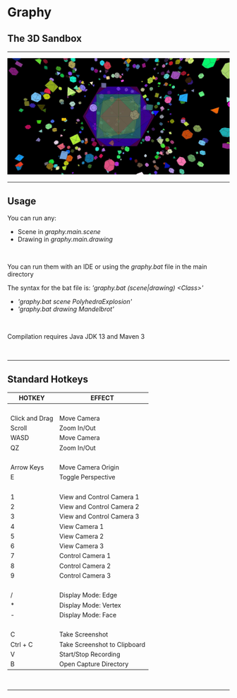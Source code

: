 # Graphy
## The 3D Sandbox

--------------------------------------------------

![Polyhedra Explosion Demo](https://github.com/ZGorlock/Graphy/blob/master/resources/graphy/PolyhedraExplosion-demo.jpg?raw=true)

--------------------------------------------------

## Usage

You can run any:
-    Scene in *graphy.main.scene*
-    Drawing in *graphy.main.drawing*

&nbsp;

You can run them with an IDE or using the *graphy.bat* file in the main directory

The syntax for the bat file is: *'graphy.bat (scene|drawing) \<Class\>'*
-    *'graphy.bat scene PolyhedraExplosion'*
-    *'graphy.bat drawing Mandelbrot'*
 
&nbsp;

Compilation requires Java JDK 13 and Maven 3

&nbsp;

--------------------------------------------------

## Standard Hotkeys

| HOTKEY | EFFECT |
| ------ | ------ |
|&nbsp;|&nbsp;|
|Click and Drag|Move Camera|
|Scroll|Zoom In/Out|
|WASD|Move Camera|
|QZ|Zoom In/Out|
|&nbsp;|&nbsp;|
|Arrow Keys|Move Camera Origin|
|E|Toggle Perspective|
|&nbsp;|&nbsp;|
|1|View and Control Camera 1|
|2|View and Control Camera 2|
|3|View and Control Camera 3|
|4|View Camera 1|
|5|View Camera 2|
|6|View Camera 3|
|7|Control Camera 1|
|8|Control Camera 2|
|9|Control Camera 3|
|&nbsp;|&nbsp;|
|/|Display Mode: Edge|
|*|Display Mode: Vertex|
|-|Display Mode: Face|
|&nbsp;|&nbsp;|
|C|Take Screenshot|
|Ctrl + C|Take Screenshot to Clipboard|
|V|Start/Stop Recording|
|B|Open Capture Directory|

&nbsp;

--------------------------------------------------

